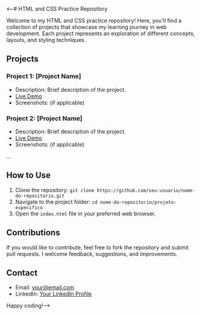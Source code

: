 <--# HTML and CSS Practice Repository

Welcome to my HTML and CSS practice repository! Here, you'll find a collection of projects that showcase my learning journey in web development. Each project represents an exploration of different concepts, layouts, and styling techniques.

## Projects

### Project 1: [Project Name]
- Description: Brief description of the project.
- [Live Demo](link-to-live-demo)
- Screenshots: (if applicable)

### Project 2: [Project Name]
- Description: Brief description of the project.
- [Live Demo](link-to-live-demo)
- Screenshots: (if applicable)

...

## How to Use

1. Clone the repository: `git clone https://github.com/seu-usuario/nome-do-repositorio.git`
2. Navigate to the project folder: `cd nome-do-repositorio/projeto-especifico`
3. Open the `index.html` file in your preferred web browser.

## Contributions

If you would like to contribute, feel free to fork the repository and submit pull requests. I welcome feedback, suggestions, and improvements.

## Contact

- Email: your@email.com
- LinkedIn: [Your LinkedIn Profile](link-to-linkedin)

Happy coding!-->
